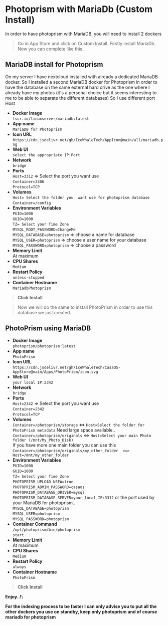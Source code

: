# **Photoprism with MariaDb (Custom Install)**
In order to have photoprism with MariaDB, you will need to install 2 dockers

> Go in App Store and click on Custom Install.
Firstly install MariaDb.
Now you can complete like this..

## MariaDB install for Photoprism

On my server I have nextcloud installed with already a dedicated MariaDB docker. So I installed a second MariaDB docker for Photoprism in order to have the database on the same external hard drive as the one where I already have my photos (it's a personal choice but it seems interesting to me to be able to separate the different databases) So I use different port Host

- **Docker Image**\
`lscr.io/linuxserver/mariadb:latest`
- **App name**\
`MariaDB for Photoprism`
- **Icon URL**\
`https://cdn.jsdelivr.net/gh/IceWhaleTech/AppIcon@main/all/mariadb.png`
- **Web UI**\
`select the appropriate IP:Port`
- **Network**\
`bridge`
- **Ports**\
`Host=3312` => Select the port you want use\
`Container=3306`\
`Protocol=TCP`
- **Volumes**\
`Host= Select the folder you  want use for photoprism database`\
`Container=/config`
- **Environment Variables**\
`PUID=1000`\
`GUID=1000`\
`TZ= Select your Time Zone`\
`MYSQL_ROOT_PASSWORD=ChangeMe`\
`MYSQL_DATABASE=photoprism` => choose a name for database\
`MYSQL_USER=photoprism` => choose a user name for your database\
`MYSQL_PASSWORD=photoprism` => choose a password
- **Memory Limit**\
At maximum
- **CPU Shares**\
`Medium`
- **Restart Policy**\
`unless-stopped`
- **Container Hostname**\
`MariadbPhotoprism`

> **Click Install**

> Now we will do the same to install PhotoPrism in order to use this database we just created.

## PhotoPrism using MariaDB
- **Docker Image**\
`photoprism/photoprism:latest`
- **App name**\
`PhotoPrism`
- **Icon URL**\
`https://cdn.jsdelivr.net/gh/IceWhaleTech/CasaOS-AppStore@main/Apps/PhotoPrism/icon.svg`
- **Web UI**\
`your local IP:2342`
- **Network**\
`bridge`
- **Ports**\
`Host=2342` => Select the port you want use\
`Container=2342`\
`Protocol=TCP`
- **Volumes**\
`Container=/photoprism/storage`  <=>  `Host=Select the folder for PhotoPrism metadata`
Need large space available..\
`Container=/photoprism/originals`  <=>  `Host=Select your main Photo folder (/mnt/My_Photo_Disk)`\
If you have more one main folder you can use this\
`Container=/photoprism/originals/my_other_folder  <=>  Host=/mnt/my_other_folder`
- **Environment Variables**\
`PUID=1000`\
`GUID=1000`\
`TZ= Select your Time Zone`\
`PHOTOPRISM_UPLOAD_NSFW=true`\
`PHOTOPRISM_ADMIN_PASSWORD=casaos`\
`PHOTOPRISM_DATABASE_DRIVER=mysql`\
`PHOTOPRISM_DATABASE_SERVER=your_local_IP:3312` or the port used by your MariaDB for photoprism..\
`MYSQL_DATABASE=photoprism`\
`MYSQL_USER=photoprism`\
`MYSQL_PASSWORD=photoprism`
- **Container Command**\
`/opt/photoprism/bin/photoprism`\
`start`
- **Memory Limit**\
At maximum
- **CPU Shares**\
`Medium`
- **Restart Policy**\
`always`
- **Container Hostname**\
`PhotoPrism`
> **Click Install**

****Enjoy..!****\

****For the indexing process to be faster I can only advise you to put all the other dockers you use on standby, keep only photoprism and of course mariadb for photoprism****

